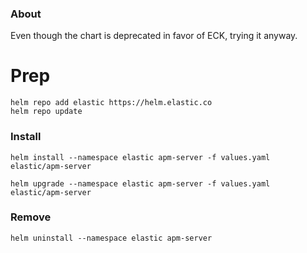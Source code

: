 ### About
Even though the chart is deprecated in favor of ECK, trying it anyway.

# Prep
```
helm repo add elastic https://helm.elastic.co
helm repo update
```
### Install
```
helm install --namespace elastic apm-server -f values.yaml elastic/apm-server

helm upgrade --namespace elastic apm-server -f values.yaml elastic/apm-server
```

### Remove
```
helm uninstall --namespace elastic apm-server
```
